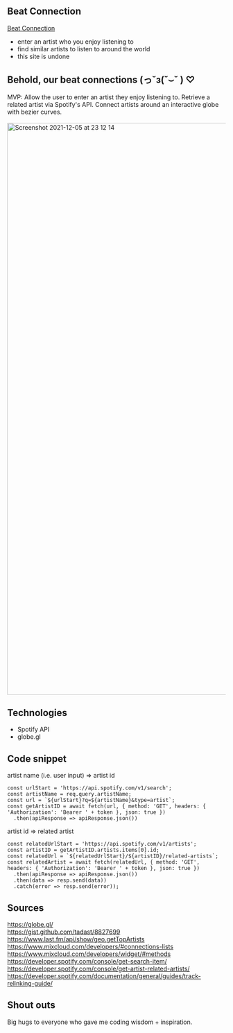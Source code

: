 ## Beat Connection
<a href="https://beatconnection.herokuapp.com" target="_blank">Beat Connection</a>
- enter an artist who you enjoy listening to
- find similar artists to listen to around the world
- this site is undone


## Behold, our beat connections (っ˘з(˘⌣˘ ) ♡
MVP: Allow the user to enter an artist they enjoy listening to. Retrieve a related artist via Spotify's API. Connect artists around an interactive globe with bezier curves.<br><br>
<img width="1319" alt="Screenshot 2021-12-05 at 23 12 14" src="https://user-images.githubusercontent.com/17345270/144786053-d65fd2a0-570f-42e2-a8f4-23f3f89bce6d.png">


## Technologies
- Spotify API
- globe.gl


## Code snippet
artist name (i.e. user input) => artist id
```
const urlStart = 'https://api.spotify.com/v1/search';
const artistName = req.query.artistName;
const url = `${urlStart}?q=${artistName}&type=artist`;
const getArtistID = await fetch(url, { method: 'GET', headers: { 'Authorization': 'Bearer ' + token }, json: true })
  .then(apiResponse => apiResponse.json())
```
  
artist id => related artist
```
const relatedUrlStart = 'https://api.spotify.com/v1/artists';
const artistID = getArtistID.artists.items[0].id;
const relatedUrl = `${relatedUrlStart}/${artistID}/related-artists`;
const relatedArtist = await fetch(relatedUrl, { method: 'GET', headers: { 'Authorization': 'Bearer ' + token }, json: true })
  .then(apiResponse => apiResponse.json())
  .then(data => resp.send(data))
  .catch(error => resp.send(error));
```


<!--## Future research
- API: access location artists are based in
- API: related artists often are from the same region, how do I recommend similar artists elsewhere?
- (maybe: user picks a mood / genre - array of countries - search spotify playlists - grab one song from playlist found - map track - oauth / user log in - play track on site)
- adjust user interactions depending on API possibilities / limitations
- displaying artist data
- mobile friendliness
- (tahj's idea - can we zoom in on an artist, and proportionally magnify the volume of their track playing? research for playing tracks on-site)-->


## Sources
https://globe.gl/<br>
https://gist.github.com/tadast/8827699<br>
https://www.last.fm/api/show/geo.getTopArtists<br>
https://www.mixcloud.com/developers/#connections-lists<br>
https://www.mixcloud.com/developers/widget/#methods<br>
https://developer.spotify.com/console/get-search-item/<br>
https://developer.spotify.com/console/get-artist-related-artists/<br>
https://developer.spotify.com/documentation/general/guides/track-relinking-guide/


## Shout outs
Big hugs to everyone who gave me coding wisdom + inspiration.
